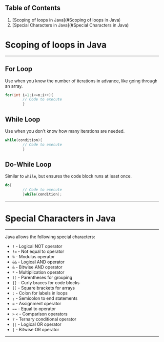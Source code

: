## Table of Contents

1. [Scoping of loops in Java](#Scoping of loops in Java)
2. [Special Characters in Java](#Special Characters in Java)

# Scoping of loops in Java

---

## For Loop

Use when you know the number of iterations in advance, like going through an array.

```java
for(int i=1;i<=n;i++){
        // Code to execute
        }
```

## While Loop

Use when you don't know how many iterations are needed.

```java
while(condition){
        // Code to execute
        }
```

## Do-While Loop

Similar to `while`, but ensures the code block runs at least once.

```java
do{
        // Code to execute
        }while(condition);
```

---

# Special Characters in Java

---
Java allows the following special characters:

- `!` - Logical NOT operator
- `!=` - Not equal to operator
- `%` - Modulus operator
- `&&` - Logical AND operator
- `&` - Bitwise AND operator
- `*` - Multiplication operator
- `()` - Parentheses for grouping
- `{}` - Curly braces for code blocks
- `[]` - Square brackets for arrays
- `:` - Colon for labels in loops
- `;` - Semicolon to end statements
- `=` - Assignment operator
- `==` - Equal to operator
- `>` `<` - Comparison operators
- `?` - Ternary conditional operator
- `||` - Logical OR operator
- `|` - Bitwise OR operator

---